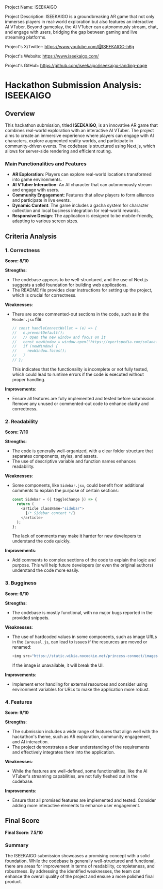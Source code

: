 
Project Name: ISEEKAIGO


Project Description: ISEEKAIGO is a groundbreaking AR game that not only immerses players in real-world exploration but also features an interactive AI VTuber. Beyond gameplay, the AI VTuber can autonomously stream, chat, and engage with users, bridging the gap between gaming and live streaming platforms.


Project's X/Twitter: https://www.youtube.com/@ISEEKAIGO-h6g


Project's Website: https://www.iseekaigo.com/


Project's GitHub: https://github.com/iseekaigo/iseekaigo-landing-page






# Hackathon Submission Analysis: ISEEKAIGO

## Overview
This hackathon submission, titled **ISEEKAIGO**, is an innovative AR game that combines real-world exploration with an interactive AI VTuber. The project aims to create an immersive experience where players can engage with AI characters, explore augmented reality worlds, and participate in community-driven events. The codebase is structured using Next.js, which allows for server-side rendering and efficient routing.

### Main Functionalities and Features
- **AR Exploration**: Players can explore real-world locations transformed into game environments.
- **AI VTuber Interaction**: An AI character that can autonomously stream and engage with users.
- **Community Engagement**: Features that allow players to form alliances and participate in live events.
- **Dynamic Content**: The game includes a gacha system for character collection and local business integration for real-world rewards.
- **Responsive Design**: The application is designed to be mobile-friendly, adapting to various screen sizes.

## Criteria Analysis

### 1. Correctness
**Score: 8/10**

**Strengths**:
- The codebase appears to be well-structured, and the use of Next.js suggests a solid foundation for building web applications.
- The README file provides clear instructions for setting up the project, which is crucial for correctness.

**Weaknesses**:
- There are some commented-out sections in the code, such as in the `Header.jsx` file:
  ```javascript
  // const handleConnectWallet = (e) => {
  //   e.preventDefault();
  //   // Open the new window and focus on it
  //   const newWindow = window.open("https://xpertspedia.com/solana-wallet-app/", "_blank");
  //   if (newWindow) {
  //     newWindow.focus();
  //   }
  // };
  ```
  This indicates that the functionality is incomplete or not fully tested, which could lead to runtime errors if the code is executed without proper handling.

**Improvements**:
- Ensure all features are fully implemented and tested before submission. Remove any unused or commented-out code to enhance clarity and correctness.

### 2. Readability
**Score: 7/10**

**Strengths**:
- The code is generally well-organized, with a clear folder structure that separates components, styles, and assets.
- The use of descriptive variable and function names enhances readability.

**Weaknesses**:
- Some components, like `Sidebar.jsx`, could benefit from additional comments to explain the purpose of certain sections:
  ```javascript
  const Sidebar = ({ toggleChange }) => {
    return (
      <article className="sidebar">
        {/* Sidebar content */}
      </article>
    );
  };
  ```
  The lack of comments may make it harder for new developers to understand the code quickly.

**Improvements**:
- Add comments to complex sections of the code to explain the logic and purpose. This will help future developers (or even the original authors) understand the code more easily.

### 3. Bugginess
**Score: 6/10**

**Strengths**:
- The codebase is mostly functional, with no major bugs reported in the provided snippets.

**Weaknesses**:
- The use of hardcoded values in some components, such as image URLs in the `Carousel.js`, can lead to issues if the resources are moved or renamed:
  ```javascript
  <img src="https://static.wikia.nocookie.net/princess-connect/images/1/1c/Continent_of_Astraea.jpg" alt="not found" />
  ```
  If the image is unavailable, it will break the UI.

**Improvements**:
- Implement error handling for external resources and consider using environment variables for URLs to make the application more robust.

### 4. Features
**Score: 9/10**

**Strengths**:
- The submission includes a wide range of features that align well with the hackathon's theme, such as AR exploration, community engagement, and AI interaction.
- The project demonstrates a clear understanding of the requirements and effectively integrates them into the application.

**Weaknesses**:
- While the features are well-defined, some functionalities, like the AI VTuber's streaming capabilities, are not fully fleshed out in the codebase.

**Improvements**:
- Ensure that all promised features are implemented and tested. Consider adding more interactive elements to enhance user engagement.

## Final Score
**Final Score: 7.5/10**

### Summary
The ISEEKAIGO submission showcases a promising concept with a solid foundation. While the codebase is generally well-structured and functional, there are areas for improvement in terms of readability, completeness, and robustness. By addressing the identified weaknesses, the team can enhance the overall quality of the project and ensure a more polished final product.